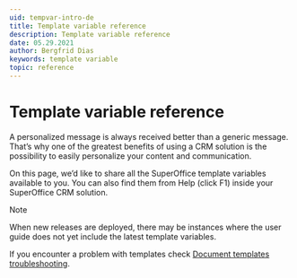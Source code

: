 ```yaml
---
uid: tempvar-intro-de
title: Template variable reference
description: Template variable reference
date: 05.29.2021
author: Bergfrid Dias
keywords: template variable
topic: reference
---
```


# Template variable reference

A personalized message is always received better than a generic message. That’s why one of the greatest benefits of using a CRM solution is the possibility to easily personalize your content and communication.

On this page, we’d like to share all the SuperOffice template variables available to you. You can also find them from Help (click F1) inside your SuperOffice CRM solution.

> [!NOTE]
> When new releases are deployed, there may be instances where the user guide does not yet include the latest template variables.

If you encounter a problem with templates check [Document templates troubleshooting][2].

<!-- Referenced links -->
[2]: ../learn/troubleshooting.md
